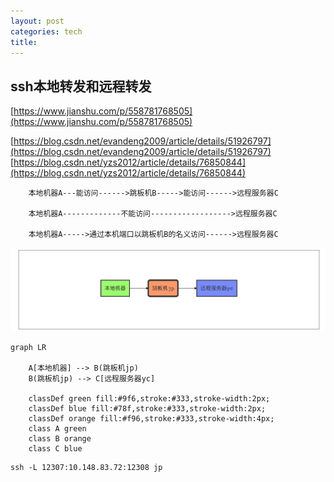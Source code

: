 ```yaml
---
layout: post
categories: tech
title: 
---
```

## ssh本地转发和远程转发

[https://www.jianshu.com/p/558781768505](https://www.jianshu.com/p/558781768505)

[https://blog.csdn.net/evandeng2009/article/details/51926797](https://blog.csdn.net/evandeng2009/article/details/51926797)
[https://blog.csdn.net/yzs2012/article/details/76850844](https://blog.csdn.net/yzs2012/article/details/76850844)



```
    本地机器A---能访问------>跳板机B----->能访问------>远程服务器C

    本地机器A-------------不能访问------------------>远程服务器C

    本地机器A----->通过本机端口以跳板机B的名义访问------>远程服务器C

```

![image-20181017191643880](../images/ssh/image-20181017191643880.png)


```mermaid
graph LR
   
    A[本地机器] --> B(跳板机jp)
    B(跳板机jp) --> C[远程服务器yc]

    classDef green fill:#9f6,stroke:#333,stroke-width:2px;
    classDef blue fill:#78f,stroke:#333,stroke-width:2px;
    classDef orange fill:#f96,stroke:#333,stroke-width:4px;
    class A green
    class B orange
    class C blue

```

```shell
ssh -L 12307:10.148.83.72:12308 jp
```

